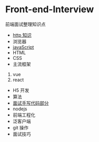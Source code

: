 # Front-end-Interview

前端面试整理知识点

- [http 知识](https://github.com/javaSwing/Front-End-Interview/blob/master/http/http.md)
- 浏览器
- [javaScript](https://github.com/javaSwing/Front-End-Interview/blob/master/javascript/javascript.md)
- HTML
- CSS
- 主流框架

1. vue
2. react

- H5 开发
- 算法
- [面试手写代码部分](https://github.com/javaSwing/Front-End-Interview/blob/master/%E9%9D%A2%E8%AF%95%E6%89%8B%E5%86%99%E4%BB%A3%E7%A0%81/writecode.MD)
- nodejs
- 前端工程化
- 泛客户端
- git 操作
- 面试技巧
